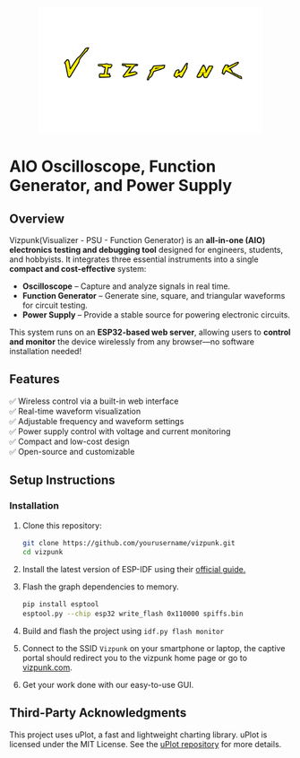 
<p align="center">
  <img src="assets/logo.png" alt="Vizpunk Logo" width="400">
</p>

# AIO Oscilloscope, Function Generator, and Power Supply

## Overview
Vizpunk(Visualizer - PSU - Function Generator) is an **all-in-one (AIO) electronics testing and debugging tool** designed for engineers, students, and hobbyists. 
It integrates three essential instruments into a single **compact and cost-effective** system:

- **Oscilloscope** – Capture and analyze signals in real time.
- **Function Generator** – Generate sine, square, and triangular waveforms for circuit testing.
- **Power Supply** – Provide a stable source for powering electronic circuits.

This system runs on an **ESP32-based web server**, allowing users to **control and monitor** the device wirelessly from any browser—no software installation needed!

## Features
✅ Wireless control via a built-in web interface  
✅ Real-time waveform visualization  
✅ Adjustable frequency and waveform settings  
✅ Power supply control with voltage and current monitoring  
✅ Compact and low-cost design  
✅ Open-source and customizable  

## Setup Instructions
### Installation
1. Clone this repository:
   ```sh
   git clone https://github.com/yourusername/vizpunk.git
   cd vizpunk
   ```

2. Install the latest version of ESP-IDF using their [official guide.](https://docs.espressif.com/projects/esp-idf/en/stable/esp32/get-started/index.html#manual-installation)
3. Flash the graph dependencies to memory.
    ```sh
    pip install esptool
    esptool.py --chip esp32 write_flash 0x110000 spiffs.bin
    ```
3. Build and flash the project using `idf.py flash monitor`
4. Connect to the SSID `Vizpunk` on your smartphone or laptop, the captive portal should redirect you to the vizpunk home page or go to [vizpunk.com](http://vizpunk.com).
5. Get your work done with our easy-to-use GUI.

## Third-Party Acknowledgments

This project uses uPlot, a fast and lightweight charting library.
uPlot is licensed under the MIT License. See the [uPlot repository](https://github.com/leeoniya/uPlot) for more details.
